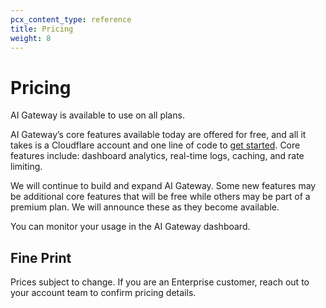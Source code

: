 ```yaml
---
pcx_content_type: reference
title: Pricing
weight: 8
---
```


# Pricing

AI Gateway is available to use on all plans.

AI Gateway’s core features available today are offered for free, and all it takes is a Cloudflare account and one line of code to [get started](/ai-gateway/get-started/creating-gateway/). Core features include: dashboard analytics, real-time logs, caching, and rate limiting.

We will continue to build and expand AI Gateway. Some new features may be additional core features that will be free while others may be part of a premium plan. We will announce these as they become available.

You can monitor your usage in the AI Gateway dashboard.

## Fine Print

Prices subject to change. If you are an Enterprise customer, reach out to your account team to confirm pricing details.
